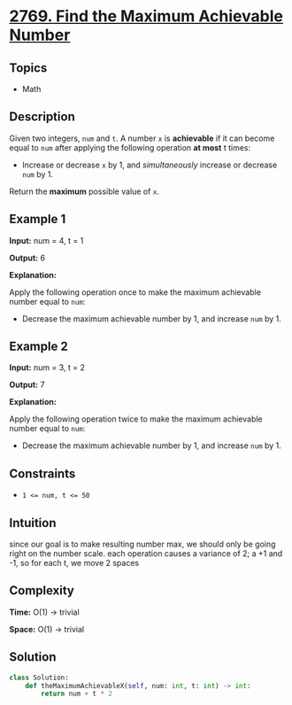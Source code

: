 # [2769. Find the Maximum Achievable Number](https://leetcode.com/problems/find-the-maximum-achievable-number/description/)

## Topics
- Math

## Description
Given two integers, `num` and `t`. A number `x` is **achievable** if it can become equal to `num` after applying the following operation **at most** t times:

- Increase or decrease `x` by 1, and *simultaneously* increase or decrease  `num` by 1.

Return the **maximum** possible value of `x`.

## Example 1
**Input:** num = 4, t = 1

**Output:** 6

**Explanation:**

Apply the following operation once to make the maximum achievable number equal to `num`:
- Decrease the maximum achievable number by 1, and increase `num` by 1.

## Example 2

**Input:** num = 3, t = 2

**Output:** 7

**Explanation:**

Apply the following operation twice to make the maximum achievable number equal to `num`:

- Decrease the maximum achievable number by 1, and increase `num` by 1.


## Constraints
- `1 <= num, t <= 50`


## Intuition
since our goal is to make resulting number max, we should only be going right on the number scale. each operation causes a variance of 2; a +1 and -1, so for each t, we move 2 spaces

## Complexity 
**Time:** O(1) -> trivial

**Space:** O(1) -> trivial

## Solution
```python
class Solution:
    def theMaximumAchievableX(self, num: int, t: int) -> int:
        return num + t * 2
    